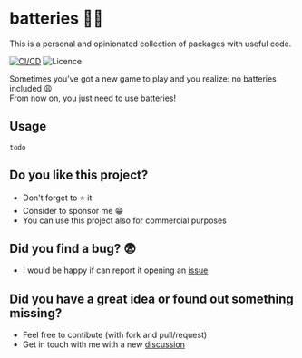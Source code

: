 # batteries 🔋🔋

This is a personal and opinionated collection of packages with useful code.

[![CI/CD](https://github.com/fbarresi/batteries/actions/workflows/build-pipeline.yml/badge.svg)](https://github.com/fbarresi/batteries/actions/workflows/build-pipeline.yml)
![Licence](https://img.shields.io/github/license/fbarresi/batteries.svg)

Sometimes you've got a new game to play and you realize: no batteries included 😩
<br/>From now on, you just need to use batteries!

## Usage

`todo`

## Do you like this project?

- Don't forget to ⭐ it
- Consider to sponsor me 😁
- You can use this project also for commercial purposes

## Did you find a bug? 😨

- I would be happy if can report it opening an [issue](https://github.com/fbarresi/batteries/issues/new?template=Blank+issue)

## Did you have a great idea or found out something missing?

- Feel free to contibute (with fork and pull/request)
- Get in touch with me with a new [discussion](https://github.com/fbarresi/Sharp7/discussions/new?category=ideas)
